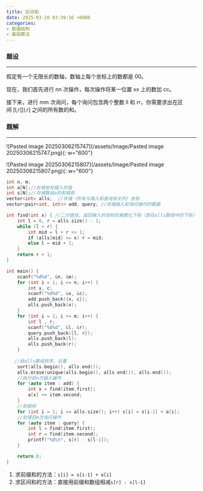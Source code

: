 ```yaml
---
title: 区间和
date: 2025-03-20 03:39:16 +0800
categories:
- 数据结构
- 基础算法
---
```


### 题设
---
假定有一个无限长的数轴，数轴上每个坐标上的数都是 00。

现在，我们首先进行 nn 次操作，每次操作将某一位置 xx 上的数加 cc。

接下来，进行 mm 次询问，每个询问包含两个整数 ll 和 rr，你需要求出在区间 [l,r][l,r] 之间的所有数的和。

### 题解
---
![Pasted image 20250306215747](/assets/Image/Pasted image 20250306215747.png){: w="600"}

![Pasted image 20250306215807](/assets/Image/Pasted image 20250306215807.png){: w="600"}

```cpp
int n, m;
int a[N];//存储坐标插入的值
int s[N];//存储数组a的前缀和
vector<int> alls;  //存储（所有与插入和查询有关的）坐标
vector<pair<int, int>> add, query; //存储插入和询问操作的数据

int find(int x) { //二分查找，返回输入的坐标的离散化下标（即在alls数组中的下标）
    int l = 0, r = alls.size() - 1;
    while (l < r) {
        int mid = l + r >> 1;
        if (alls[mid] >= x) r = mid;
        else l = mid + 1;
    }
    return r + 1;
}

int main() {
    scanf("%d%d", &n, &m);
    for (int i = 1; i <= n; i++) {
        int x, c;
        scanf("%d%d", &x, &c);
        add.push_back({x, c});
        alls.push_back(x);
    }
    for (int i = 1; i <= m; i++) {
        int l , r;
        scanf("%d%d", &l, &r);
        query.push_back({l, r});
        alls.push_back(l);
        alls.push_back(r);
    }
    
   //给alls数组排序、去重
    sort(alls.begin(), alls.end());
    alls.erase(unique(alls.begin(), alls.end()), alls.end());
    //执行前n次插入操作
    for (auto item : add) {
        int x = find(item.first);
        a[x] += item.second;
    }
    //前缀和
    for (int i = 1; i <= alls.size(); i++) s[i] = s[i-1] + a[i];
    //处理后m次询问操作
    for (auto item : query) {
        int l = find(item.first);
        int r = find(item.second);
        printf("%d\n", s[r] - s[l-1]);
    }

    return 0;
}
```

1. 求前缀和的方法：`s[i] = s[i-1] + a[i]`
2. 求区间和的方法：直接用前缀和数组相减`s[r] - s[l-1]`